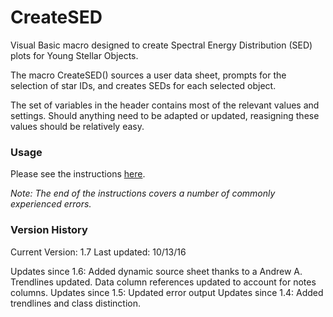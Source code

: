 # CreateSED #
Visual Basic macro designed to create Spectral Energy Distribution (SED) plots for Young Stellar Objects.

The macro CreateSED() sources a user data sheet, prompts for the selection of star IDs, and creates SEDs for each selected object.

The set of variables in the header contains most of the relevant values and settings.
Should anything need to be adapted or updated, reasigning these values should be relatively easy.

### Usage ###
Please see the instructions [here](https://github.com/jmcker/CreateSED/blob/master/CreateSED_Instructions_v1.pdf).

*Note: The end of the instructions covers a number of commonly experienced errors.*
                  
                 
### Version History ###
Current Version: 1.7
Last updated: 10/13/16

Updates since 1.6: Added dynamic source sheet thanks to a Andrew A. Trendlines updated.
                   Data column references updated to account for notes columns.
Updates since 1.5: Updated error output
Updates since 1.4: Added trendlines and class distinction.


